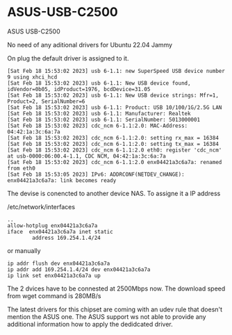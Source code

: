 # ASUS-USB-C2500
ASUS USB-C2500

No need of any aditional drivers for Ubuntu 22.04 Jammy

On plug the default driver is assigned to it.
```
[Sat Feb 18 15:53:02 2023] usb 6-1.1: new SuperSpeed USB device number 9 using xhci_hcd
[Sat Feb 18 15:53:02 2023] usb 6-1.1: New USB device found, idVendor=0b05, idProduct=1976, bcdDevice=31.05
[Sat Feb 18 15:53:02 2023] usb 6-1.1: New USB device strings: Mfr=1, Product=2, SerialNumber=6
[Sat Feb 18 15:53:02 2023] usb 6-1.1: Product: USB 10/100/1G/2.5G LAN
[Sat Feb 18 15:53:02 2023] usb 6-1.1: Manufacturer: Realtek
[Sat Feb 18 15:53:02 2023] usb 6-1.1: SerialNumber: 5013000001
[Sat Feb 18 15:53:02 2023] cdc_ncm 6-1.1:2.0: MAC-Address: 04:42:1a:3c:6a:7a
[Sat Feb 18 15:53:02 2023] cdc_ncm 6-1.1:2.0: setting rx_max = 16384
[Sat Feb 18 15:53:02 2023] cdc_ncm 6-1.1:2.0: setting tx_max = 16384
[Sat Feb 18 15:53:02 2023] cdc_ncm 6-1.1:2.0 eth0: register 'cdc_ncm' at usb-0000:06:00.4-1.1, CDC NCM, 04:42:1a:3c:6a:7a
[Sat Feb 18 15:53:02 2023] cdc_ncm 6-1.1:2.0 enx04421a3c6a7a: renamed from eth0
[Sat Feb 18 15:53:05 2023] IPv6: ADDRCONF(NETDEV_CHANGE): enx04421a3c6a7a: link becomes ready
```

The devise is conencted to another device NAS.
To assigne it a IP address

/etc/network/interfaces
```
..
allow-hotplug enx04421a3c6a7a
iface  enx04421a3c6a7a inet static
        address 169.254.1.4/24
```

or manually 
```
ip addr flush dev enx04421a3c6a7a
ip addr add 169.254.1.4/24 dev enx04421a3c6a7a
ip link set enx04421a3c6a7a up

```

The 2 dvices have to be connested at 2500Mbps now. 
The download speed from wget command is 280MB/s


The latest drivers for this chipset are coming with an udev rule that doesn't mention the ASUS one. 
The ASUS support ws not able to provide any additional information how to apply the dedidcated driver.
